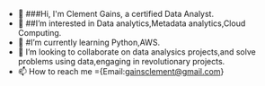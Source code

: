 - 👋 ###Hi, I'm Clement Gains, a certified Data Analyst.
- 👀 ##I’m interested in Data analytics,Metadata analytics,Cloud Computing.
- 🌱 #I’m currently learning Python,AWS.
- 💞️ I’m looking to collaborate on data analysics projects,and solve problems using data,engaging in revolutionary projects.
- 📫 How to reach me ={Email:gainsclement@gmail.com}

<!---
ClementGains/ClementGains is a ✨ special ✨ repository because its `README.md` (this file) appears on your GitHub profile.
You can click the Preview link to take a look at your changes.
--->
